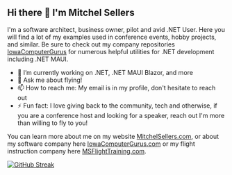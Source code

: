 ## Hi there 👋 I'm Mitchel Sellers

I'm a software architect, business owner, pilot and avid .NET User.  Here you will find a lot of my examples used in conference events, hobby projects, and similar.  Be sure to check out my company repositories [IowaComputerGurus](https://www.github.com/iowacomputergurus) for numerous helpful utilities for .NET development including .NET MAUI.

- 🔭 I’m currently working on .NET, .NET MAUI Blazor, and more
- 💬 Ask me about flying!
- 📫 How to reach me: My email is in my profile, don't hesitate to reach out
- ⚡ Fun fact: I love giving back to the community, tech and otherwise, if you are a conference host and looking for a speaker, reach out I'm more than willing to fly to you!

You can learn more about me on my website [MitchelSellers.com](https://www.mitchelsellers.com), or about my software company here [IowaComputerGurus.com](https://www.iowacomputergurus.com) or my flight instruction company here [MSFlightTraining.com](https://www.msflighttraining.com).

[![GitHub Streak](https://streak-stats.demolab.com?user=mitchelsellers&theme=dark)](https://git.io/streak-stats)

<!--
**mitchelsellers/mitchelsellers** is a ✨ _special_ ✨ repository because its `README.md` (this file) appears on your GitHub profile.

Here are some ideas to get you started:


-->
